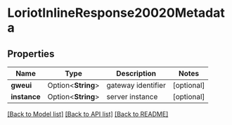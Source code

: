 # LoriotInlineResponse20020Metadata

## Properties

Name | Type | Description | Notes
------------ | ------------- | ------------- | -------------
**gweui** | Option<**String**> | gateway identifier | [optional]
**instance** | Option<**String**> | server instance | [optional]

[[Back to Model list]](../README.md#documentation-for-models) [[Back to API list]](../README.md#documentation-for-api-endpoints) [[Back to README]](../README.md)



